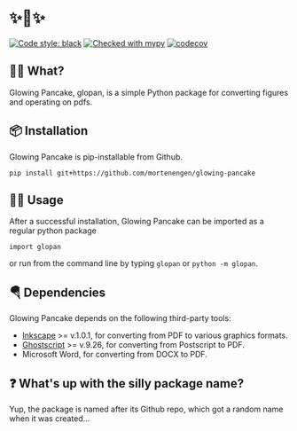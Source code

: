# ✨🥞✨
[![Code style: black](https://img.shields.io/badge/code%20style-black-000000.svg)](https://github.com/psf/black)
[![Checked with mypy](https://img.shields.io/badge/mypy-checked-blue)](http://mypy-lang.org/)
[![codecov](https://codecov.io/gh/mortenengen/glowing-pancake/branch/main/graph/badge.svg?token=9JJ6J5HQ02)](https://codecov.io/gh/mortenengen/glowing-pancake)
## 🤷‍♂️ What?
Glowing Pancake, glopan, is a simple Python package for converting figures and operating on pdfs.

## 📦 Installation
Glowing Pancake is pip-installable from Github.
```
pip install git+https://github.com/mortenengen/glowing-pancake
```

## 🧙‍♀️ Usage
After a successful installation, Glowing Pancake can be imported as a regular python package

```
import glopan
```

or run from the command line by typing `glopan` or `python -m glopan`.

## 🪂 Dependencies
Glowing Pancake depends on the following third-party tools:
* [Inkscape](https://inkscape.org/) >= v.1.0.1, for converting from PDF to various graphics formats.
* [Ghostscript](https://www.ghostscript.com/) >= v.9.26, for converting from Postscript to PDF.
* Microsoft Word, for converting from DOCX to PDF.

## ❓ What's up with the silly package name?
Yup, the package is named after its Github repo, which got a random name when it was created...
